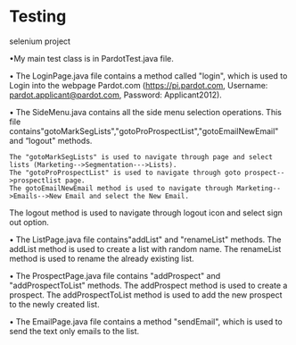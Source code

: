 # Testing
selenium project



•My main test class is in PardotTest.java file.

•	The LoginPage.java file contains a method called "login", which is used to Login into the webpage Pardot.com (https://pi.pardot.com, Username: pardot.applicant@pardot.com, Password: Applicant2012).

•	The SideMenu.java contains all the side menu selection operations. This file contains"gotoMarkSegLists","gotoProProspectList","gotoEmailNewEmail" and “logout" methods.

	The "gotoMarkSegLists" is used to navigate through page and select lists (Marketing-->Segmentation--->Lists). 
	The "gotoProProspectList" is used to navigate through goto prospect-->prospectlist page. 
	The gotoEmailNewEmail method is used to navigate through Marketing-->Emails-->New Email and select the New Email.
 The logout method is used to navigate through logout icon and select sign out option.

•	The ListPage.java file contains"addList" and "renameList" methods. The addList method is used to create a list with random name. The renameList method is used to rename the already existing list.


•	The ProspectPage.java file contains "addProspect" and "addProspectToList" methods. The addProspect method is used to create a prospect. The addProspectToList method is used to add the new prospect to the newly created list.


•	The EmailPage.java file contains a method "sendEmail", which is used to send the text only emails to the list.

 


